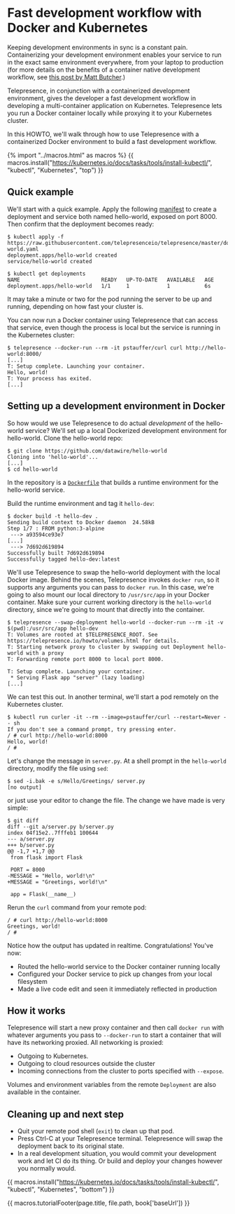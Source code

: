 # Fast development workflow with Docker and Kubernetes

Keeping development environments in sync is a constant pain. Containerizing your development environment enables your service to run in the exact same environment everywhere, from your laptop to production (for more details on the benefits of a container native development workflow, see [this post by Matt Butcher](https://open.microsoft.com/2018/04/23/5-reasons-you-should-be-doing-container-native-development/).)

Telepresence, in conjunction with a containerized development environment, gives the developer a fast development workflow in developing a multi-container application on Kubernetes.  Telepresence lets you run a Docker container locally while proxying it to your Kubernetes cluster.

In this HOWTO, we'll walk through how to use Telepresence with a containerized Docker environment to build a fast development workflow.

{% import "../macros.html" as macros %}
{{ macros.install("https://kubernetes.io/docs/tasks/tools/install-kubectl/", "kubectl", "Kubernetes", "top") }}

## Quick example

We'll start with a quick example. Apply the following 
[manifest](https://github.com/telepresenceio/telepresence/blob/master/docs/tutorials/hello-world.yaml)
to create a deployment and service both named hello-world, exposed on port 8000.
Then confirm that the deployment becomes ready:

```console
$ kubectl apply -f https://raw.githubusercontent.com/telepresenceio/telepresence/master/docs/tutorials/hello-world.yaml
deployment.apps/hello-world created
service/hello-world created

$ kubectl get deployments
NAME                          READY   UP-TO-DATE   AVAILABLE   AGE
deployment.apps/hello-world   1/1     1            1           6s
```

It may take a minute or two for the pod running the server to be up and running,
depending on how fast your cluster is.

You can now run a Docker container using Telepresence that can access that 
service, even though the process is local but the service is running in the 
Kubernetes cluster:

```console
$ telepresence --docker-run --rm -it pstauffer/curl curl http://hello-world:8000/
[...]
T: Setup complete. Launching your container.
Hello, world!
T: Your process has exited.
[...]
```


## Setting up a development environment in Docker

So how would we use Telepresence to do actual *development* of the hello-world service? We'll set up a local Dockerized development environment for hello-world. Clone the hello-world repo:

```console
$ git clone https://github.com/datawire/hello-world
Cloning into 'hello-world'...
[...]
$ cd hello-world
```

In the repository is a [`Dockerfile`](https://github.com/datawire/hello-world/blob/master/Dockerfile) that builds a runtime environment for the hello-world service.

Build the runtime environment and tag it `hello-dev`:

```console
$ docker build -t hello-dev .
Sending build context to Docker daemon  24.58kB
Step 1/7 : FROM python:3-alpine
 ---> a93594ce93e7
[...]
 ---> 7d692d619894
Successfully built 7d692d619894
Successfully tagged hello-dev:latest
```

We'll use Telepresence to swap the hello-world deployment with the local Docker image. Behind the scenes, Telepresence invokes `docker run`, so it supports any arguments you can pass to `docker run`. In this case, we're going to also mount our local directory to `/usr/src/app` in your Docker container. Make sure your current working directory is the `hello-world` directory, since we're going to mount that directly into the container.

```console
$ telepresence --swap-deployment hello-world --docker-run --rm -it -v $(pwd):/usr/src/app hello-dev
T: Volumes are rooted at $TELEPRESENCE_ROOT. See https://telepresence.io/howto/volumes.html for details.
T: Starting network proxy to cluster by swapping out Deployment hello-world with a proxy
T: Forwarding remote port 8000 to local port 8000.

T: Setup complete. Launching your container.
 * Serving Flask app "server" (lazy loading)
[...]
```

We can test this out. In another terminal, we'll start a pod remotely on the Kubernetes cluster.

```console
$ kubectl run curler -it --rm --image=pstauffer/curl --restart=Never -- sh
If you don't see a command prompt, try pressing enter.
/ # curl http://hello-world:8000
Hello, world!
/ #
```

Let's change the message in `server.py`. At a shell prompt in the `hello-world` directory, modify the file using `sed`:

```console
$ sed -i.bak -e s/Hello/Greetings/ server.py
[no output]
```

or just use your editor to change the file. The change we have made is very simple:

```console
$ git diff
diff --git a/server.py b/server.py
index 04f15e2..7fffeb1 100644
--- a/server.py
+++ b/server.py
@@ -1,7 +1,7 @@
 from flask import Flask

 PORT = 8000
-MESSAGE = "Hello, world!\n"
+MESSAGE = "Greetings, world!\n"

 app = Flask(__name__)

```

Rerun the `curl` command from your remote pod:

```console
/ # curl http://hello-world:8000
Greetings, world!
/ #
```

Notice how the output has updated in realtime. Congratulations! You've now:

* Routed the hello-world service to the Docker container running locally
* Configured your Docker service to pick up changes from your local filesystem
* Made a live code edit and seen it immediately reflected in production

## How it works

Telepresence will start a new proxy container and then call `docker run` with whatever arguments you pass to `--docker-run` to start a container that will have its networking proxied. All networking is proxied:

* Outgoing to Kubernetes.
* Outgoing to cloud resources outside the cluster
* Incoming connections from the cluster to ports specified with `--expose`.

Volumes and environment variables from the remote `Deployment` are also available in the container.

## Cleaning up and next step

* Quit your remote pod shell (`exit`) to clean up that pod.
* Press Ctrl-C at your Telepresence terminal. Telepresence will swap the deployment back to its original state.
* In a real development situation, you would commit your development work and let CI do its thing. Or build and deploy your changes however you normally would.

{{ macros.install("https://kubernetes.io/docs/tasks/tools/install-kubectl/", "kubectl", "Kubernetes", "bottom") }}

{{ macros.tutorialFooter(page.title, file.path, book['baseUrl']) }}
